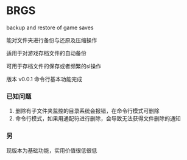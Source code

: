 # BRGS
 backup and restore of game saves

能对文件夹进行备份与还原及压缩操作

适用于对游戏存档文件的自动备份

可用于存档文件的保存或者频繁的sl操作

版本
v0.0.1  命令行基本功能完成





### 已知问题
1. 删除有子文件夹监控的目录系统会报错，在命令行模式可删除
2. 命令行模式，如果用通配符进行删除，会导致无法获得文件删除的通知

### 另
现版本为基础功能，实用价值很低很低